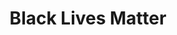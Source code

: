 ---
pid: MX132
title: Black Lives Matter
location_transcription: Center City
zipcode: 
outside_phl: 
neighborhood: 
age: '14'
age_range: 13-19
instagram: 
image_file_name: MX_132.jpg
proposal_transcription: A mural showing victims of police brutality, or a statue of
  a black person being held at gunpoint by a white policeman
topic: 
topic_summary: 
type: 
keywords_other: 
credit: Amira Eaddy
image_labels: 
twitter: 
facebook: 
permalink: "/monuments/mx132/"
layout: item-page
---